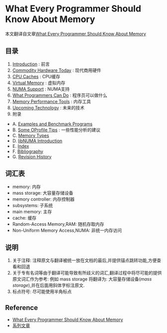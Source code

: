 # What Every Programmer Should Know About Memory

本文翻译自文章[What Every Programmer Should Know About Memory](assets/cpumemory.pdf)

## 目录

1. [Introduction](01.introduction.md) : 前言
2. [Commodity Hardware Today](02.commodity-hardware-today.md) : 现代商用硬件
3. [CPU Caches](03.cpu-caches.md) : CPU缓存
4. [Virtual Memory](04.virtual-memory.md) : 虚拟内存
5. [NUMA Support](05.numa-support.md) : NUMA支持
6. [What Programmers Can Do](06.what-programmers-can-do.md) : 程序员可以做什么
7. [Memory Performance Tools](07.memory-performance-tools.md) : 内存工具
8. [Upcoming Technology](08.upcoming-technology.md) : 未来的技术
9. 附录
* A. [Examples and Benchmark Programs](A.examples-and-benchmark-programs.md)
* B. [Some OProfile Tips](B.some-oprofile-tips.md) : 一些性能分析的建议
* C. [Memory Types](C.memory-types.md)
* D. [libNUMA Introduction](D.libnuma-introduction.md)
* E. [Index](E.index.md)
* F. [Bibliography](F.bibliography.md)
* G. [Revision History](G.revision-history.md)

## 词汇表

* memory: 内存
* mass storage: 大容量存储设备
* memory controller: 内存控制器
* subsystems: 子系统
* main memory: 主存
* cache: 缓存
* Random-Access Memory,RAM: 随机存取内存
* Non-Uniform Memory Access,NUMA: 非统一内存访问

## 说明

1. 关于注释: 注释原文与翻译被统一放在文档的最后,并提供锚点跳转功能,方便查看和回退
2. 关于专有名词等由于翻译可能导致有所歧义的词汇,翻译过程中将尽可能的提供原文词汇作为参考: 例如 mass storage 将翻译为: 大容量存储设备(*mass storage*),并在后面用斜体字标注原文.
3. 标点符号: 尽可能使用半角标点

## Reference

* [What Every Programmer Should Know About Memory](https://people.freebsd.org/~lstewart/articles/cpumemory.pdf)
* [系列文章](https://lwn.net/Articles/250967/)
